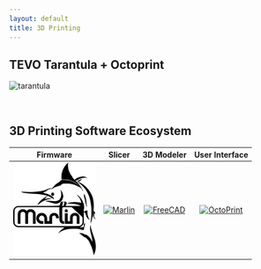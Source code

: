 ```yaml
---
layout: default
title: 3D Printing
---
```


## TEVO Tarantula + Octoprint

![tarantula](/assets/img/3dprinting/tarantula.jpg)

<br>

## 3D Printing Software Ecosystem

|**Firmware**|**Slicer**|**3D Modeler**|**User Interface**|
|:---:|:---:|:---:|:---:|
|<a href="https://github.com/MarlinFirmware/Marlin" target="_blank"><img src="https://raw.githubusercontent.com/MarlinFirmware/Marlin/1.1.x/buildroot/share/pixmaps/logo/marlin-250.png" alt="Marlin" width="150"></a>|<a href="https://github.com/Ultimaker/CuraEngine" target="_blank"><img src="https://upload.wikimedia.org/wikipedia/en/9/9b/Logo_for_Cura_Software.png" alt="Marlin" width="150"></a>|<a href="https://github.com/FreeCAD/FreeCAD" target="_blank"><img src="https://upload.wikimedia.org/wikipedia/commons/thumb/f/f7/FreeCAD-logo.svg/2000px-FreeCAD-logo.svg.png" alt="FreeCAD" width="150"></a>|<a href="https://github.com/foosel/OctoPrint" target="_blank"><img src="https://octoprint.org/assets/img/logo.png" alt="OctoPrint" width="150"></a>|